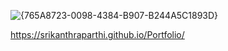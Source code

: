 ![{765A8723-0098-4384-B907-B244A5C1893D}](https://github.com/user-attachments/assets/0af845f0-1fb9-4d91-ae7f-af5f7996f7f4)


https://srikanthraparthi.github.io/Portfolio/
